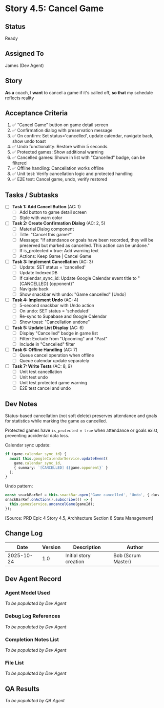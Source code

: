 # Story 4.5: Cancel Game

## Status
Ready

## Assigned To
James (Dev Agent)

## Story
**As a** coach,
**I want** to cancel a game if it's called off,
**so that** my schedule reflects reality

## Acceptance Criteria
1. ✅ "Cancel Game" button on game detail screen
2. ✅ Confirmation dialog with preservation message
3. ✅ On confirm: Set status='cancelled', update calendar, navigate back, show undo toast
4. ✅ Undo functionality: Restore within 5 seconds
5. ✅ Protected games: Show additional warning
6. ✅ Cancelled games: Shown in list with "Cancelled" badge, can be filtered
7. ✅ Offline handling: Cancellation works offline
8. ✅ Unit test: Verify cancellation logic and protected handling
9. ✅ E2E test: Cancel game, undo, verify restored

## Tasks / Subtasks

- [ ] **Task 1: Add Cancel Button** (AC: 1)
  - [ ] Add button to game detail screen
  - [ ] Style with warn color

- [ ] **Task 2: Create Confirmation Dialog** (AC: 2, 5)
  - [ ] Material Dialog component
  - [ ] Title: "Cancel this game?"
  - [ ] Message: "If attendance or goals have been recorded, they will be preserved but marked as cancelled. This action can be undone."
  - [ ] If is_protected = true: Add warning text
  - [ ] Actions: Keep Game | Cancel Game

- [ ] **Task 3: Implement Cancellation** (AC: 3)
  - [ ] Update: SET status = 'cancelled'
  - [ ] Update IndexedDB
  - [ ] If calendar_sync_id: Update Google Calendar event title to "[CANCELLED] {opponent}"
  - [ ] Navigate back
  - [ ] Show snackbar with undo: "Game cancelled" [Undo]

- [ ] **Task 4: Implement Undo** (AC: 4)
  - [ ] 5-second snackbar with Undo action
  - [ ] On undo: SET status = 'scheduled'
  - [ ] Re-sync to Supabase and Google Calendar
  - [ ] Show toast: "Cancellation undone"

- [ ] **Task 5: Update List Display** (AC: 6)
  - [ ] Display "Cancelled" badge in game list
  - [ ] Filter: Exclude from "Upcoming" and "Past"
  - [ ] Include in "Cancelled" filter

- [ ] **Task 6: Offline Handling** (AC: 7)
  - [ ] Queue cancel operation when offline
  - [ ] Queue calendar update separately

- [ ] **Task 7: Write Tests** (AC: 8, 9)
  - [ ] Unit test cancellation
  - [ ] Unit test undo
  - [ ] Unit test protected game warning
  - [ ] E2E test cancel and undo

## Dev Notes

Status-based cancellation (not soft delete) preserves attendance and goals for statistics while marking the game as cancelled.

Protected games have `is_protected = true` when attendance or goals exist, preventing accidental data loss.

Calendar sync update:
```typescript
if (game.calendar_sync_id) {
  await this.googleCalendarService.updateEvent(
    game.calendar_sync_id,
    { summary: `[CANCELLED] ${game.opponent}` }
  );
}
```

Undo pattern:
```typescript
const snackBarRef = this.snackBar.open('Game cancelled', 'Undo', { duration: 5000 });
snackBarRef.onAction().subscribe(() => {
  this.gamesService.uncancelGame(gameId);
});
```

[Source: PRD Epic 4 Story 4.5, Architecture Section 8 State Management]

## Change Log

| Date | Version | Description | Author |
|------|---------|-------------|---------|
| 2025-10-24 | 1.0 | Initial story creation | Bob (Scrum Master) |

## Dev Agent Record

### Agent Model Used
_To be populated by Dev Agent_

### Debug Log References
_To be populated by Dev Agent_

### Completion Notes List
_To be populated by Dev Agent_

### File List
_To be populated by Dev Agent_

## QA Results
_To be populated by QA Agent_
